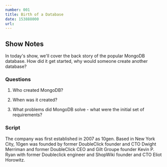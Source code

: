 ```yaml
---
number: 001
title: Birth of a Database
date: 153888000
url: 
---
```


## Show Notes

In today's show, we'll cover the back story of the popular MongoDB database. How did it get started, why would someone create another database?

### Questions
1. Who created MongoDB?

1. When was it created?

1. What problems did MongoDB solve - what were the initial set of requirements?

### Script

The company was first established in 2007 as 10gen. Based in New York City, 10gen was founded by former DoubleClick founder and CTO Dwight Merriman and former DoubleClick CEO and Gilt Groupe founder Kevin P. Ryan with former Doubleclick engineer and ShopWiki founder and CTO Eliot Horowitz.


